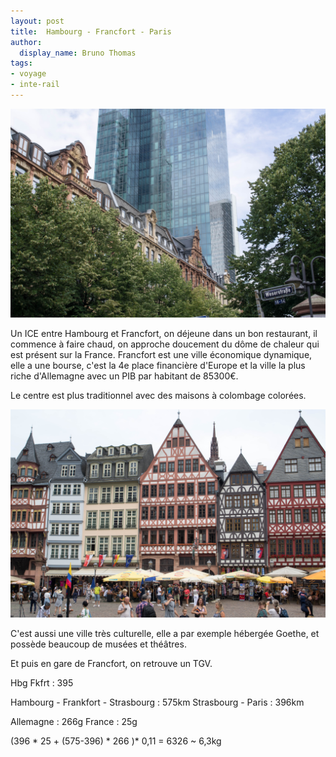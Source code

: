 ```yaml
---
layout: post
title:  Hambourg - Francfort - Paris
author:
  display_name: Bruno Thomas
tags:
- voyage
- inte-rail
---
```


![La ville business](/images/interrail2023/IMGP4701.jpg)

Un ICE entre Hambourg et Francfort, on déjeune dans un bon restaurant, il commence à faire chaud, on approche doucement du dôme de chaleur qui est présent sur la France. Francfort est une ville économique dynamique, elle a une bourse, c'est la 4e place financière d'Europe et la ville la plus riche d'Allemagne avec un PIB par habitant de 85300€.

Le centre est plus traditionnel avec des maisons à colombage colorées.

![Le centre de Francfort](/images/interrail2023/IMGP4706.jpg)

C'est aussi une ville très culturelle, elle a par exemple hébergée Goethe, et possède beaucoup de musées et théâtres.

Et puis en gare de Francfort, on retrouve un TGV.

Hbg Fkfrt : 395

Hambourg - Frankfort - Strasbourg : 575km
Strasbourg - Paris : 396km

Allemagne : 266g
France : 25g

(396 * 25 + (575-396) * 266 )* 0,11 = 6326 ~ 6,3kg
